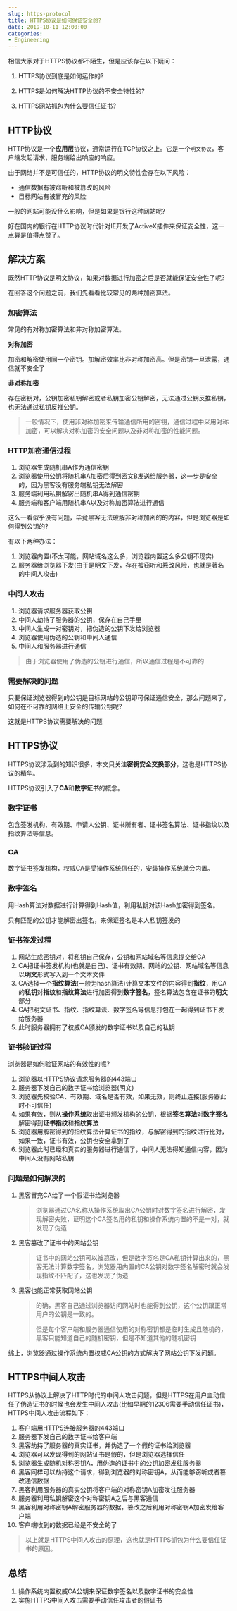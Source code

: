 ```yaml
---
slug: https-protocol
title: HTTPS协议是如何保证安全的?
date: 2019-10-11 12:00:00
categories:
- Engineering
---
```


相信大家对于HTTPS协议都不陌生，但是应该存在以下疑问：

1. HTTPS协议到底是如何运作的?

2. HTTPS是如何解决HTTP协议的不安全特性的?
3. HTTPS网站抓包为什么要信任证书?



## HTTP协议

HTTP协议是一个**应用层**协议，通常运行在TCP协议之上。它是一个`明文协议`，客户端发起请求，服务端给出响应的响应。

由于网络并不是可信任的，HTTP协议的明文特性会存在以下风险：

+ 通信数据有被窃听和被篡改的风险
+ 目标网站有被冒充的风险

一般的网站可能没什么影响，但是如果是银行这种网站呢?

好在国内的银行在HTTP协议时代针对IE开发了ActiveX插件来保证安全性，这一点算是值得点赞了。

## 解决方案

既然HTTP协议是明文协议，如果对数据进行加密之后是否就能保证安全性了呢?

在回答这个问题之前，我们先看看比较常见的两种加密算法。

### 加密算法

常见的有对称加密算法和非对称加密算法。

**对称加密**

加密和解密使用同一个密钥。加解密效率比非对称加密高。但是密钥一旦泄露，通信就不安全了

**非对称加密**

存在密钥对，公钥加密私钥解密或者私钥加密公钥解密，无法通过公钥反推私钥，也无法通过私钥反推公钥。

> 一般情况下，使用非对称加密来传输通信所用的密钥，通信过程中采用对称加密，可以解决对称加密的安全问题以及非对称加密的性能问题。

### HTTP加密通信过程

1. 浏览器生成随机串A作为通信密钥
2. 浏览器使用公钥将随机串A加密后得到密文B发送给服务器，这一步是安全的，因为黑客没有服务端私钥无法解密
3. 服务端利用私钥解密出随机串A得到通信密钥
4. 服务端和客户端用随机串A以及对称加密算法进行通信

这么一看似乎没有问题，毕竟黑客无法破解非对称加密的的内容，但是浏览器是如何得到公钥的?

有以下两种办法：

1. 浏览器内置(不太可能，网站域名这么多，浏览器内置这么多公钥不现实)
2. 服务器给浏览器下发(由于是明文下发，存在被窃听和篡改风险，也就是著名的中间人攻击)

### 中间人攻击

1. 浏览器请求服务器获取公钥
2. 中间人劫持了服务器的公钥，保存在自己手里
3. 中间人生成一对密钥对，把伪造的公钥下发给浏览器
4. 浏览器使用伪造的公钥和中间人通信
5. 中间人和服务器进行通信

> 由于浏览器使用了伪造的公钥进行通信，所以通信过程是不可靠的

### 需要解决的问题

只要保证浏览器得到的公钥是目标网站的公钥即可保证通信安全，那么问题来了，如何在不可靠的网络上安全的传输公钥呢?

这就是HTTPS协议需要解决的问题

## HTTPS协议

HTTPS协议涉及到的知识很多，本文只关注**密钥安全交换部分**，这也是HTTPS协议的精华。

HTTPS协议引入了**CA**和**数字证书**的概念。

### 数字证书

包含签发机构、有效期、申请人公钥、证书所有者、证书签名算法、证书指纹以及指纹算法等信息。

### CA

数字证书签发机构，权威CA是受操作系统信任的，安装操作系统就会内置。

### 数字签名

用Hash算法对数据进行计算得到Hash值，利用私钥对该Hash加密得到签名。

只有匹配的公钥才能解密出签名，来保证签名是本人私钥签发的

### 证书签发过程

1. 网站生成密钥对，将私钥自己保存，公钥和网站域名等信息提交给CA
2. CA把证书签发机构(也就是自己)、证书有效期、网站的公钥、网站域名等信息以**明文**形式写入到一个文本文件
3. CA选择一个**指纹算法**(一般为hash算法)计算文本文件的内容得到**指纹**，用CA的**私钥**对**指纹**和**指纹算法**进行加密得到**数字签名**，签名算法包含在证书的**明文**部分
4. CA把明文证书、指纹、指纹算法、数字签名等信息打包在一起得到证书下发给服务器
5. 此时服务器拥有了权威CA颁发的数字证书以及自己的私钥

### 证书验证过程

浏览器是如何验证网站的有效性的呢?

1. 浏览器以HTTPS协议请求服务器的443端口
2. 服务器下发自己的数字证书给浏览器(明文)
3. 浏览器先校验CA、有效期、域名是否有效，如果无效，则终止连接(服务器此时不可信任)
4. 如果有效，则从**操作系统**取出证书颁发机构的公钥，根据**签名算法**对**数字签名**解密得到**证书指纹**和**指纹算法**
5. 浏览器用解密得到的指纹算法计算证书的指纹，与解密得到的指纹进行比对，如果一致，证书有效，公钥也安全拿到了
6. 浏览器此时已经和真实的服务器进行通信了，中间人无法得知通信内容，因为中间人没有网站私钥

### 问题是如何解决的

1. 黑客冒充CA给了一个假证书给浏览器

   > 浏览器通过CA名称从操作系统取出CA公钥时对数字签名进行解密，发现解密失败，证明这个CA签名用的私钥和操作系统内置的不是一对，就发现了伪造

2. 黑客篡改了证书中的网站公钥

   > 证书中的网站公钥可以被篡改，但是数字签名是CA私钥计算出来的，黑客无法计算数字签名，浏览器用内置的CA公钥对数字签名解密时就会发现指纹不匹配了，这也发现了伪造

3. 黑客也能正常获取网站公钥

   > 的确，黑客自己通过浏览器访问网站时也能得到公钥，这个公钥跟正常用户的公钥是一致的。
   >
   > 但是每个客户端和服务器通信使用的对称密钥都是临时生成且随机的，黑客只能知道自己的随机密钥，但是不知道其他的随机密钥

综上，浏览器通过操作系统内置权威CA公钥的方式解决了网站公钥下发问题。

## HTTPS中间人攻击

HTTPS从协议上解决了HTTP时代的中间人攻击问题，但是HTTPS在用户主动信任了伪造证书的时候也会发生中间人攻击(比如早期的12306需要手动信任证书)，HTTPS中间人攻击流程如下：

1. 客户端用HTTPS连接服务器的443端口
2. 服务器下发自己的数字证书给客户端
3. 黑客劫持了服务器的真实证书，并伪造了一个假的证书给浏览器
4. 浏览器可以发现得到的网站证书是假的，但是浏览器选择信任
5. 浏览器生成随机对称密钥A，用伪造的证书中的公钥加密发往服务器
6. 黑客同样可以劫持这个请求，得到浏览器的对称密钥A，从而能够窃听或者篡改通信数据
7. 黑客利用服务器的真实公钥将客户端的对称密钥A加密发往服务器
8. 服务器利用私钥解密这个对称密钥A之后与黑客通信
9. 黑客利用对称密钥A解密服务器的数据，篡改之后利用对称密钥A加密发给客户端
10. 客户端收到的数据已经是不安全的了

> 以上就是HTTPS中间人攻击的原理，这也就是HTTPS抓包为什么要信任证书的原因。

## 总结

1. 操作系统内置权威CA公钥来保证数字签名以及数字证书的安全性
2. 实施HTTPS中间人攻击需要手动信任攻击者的假证书